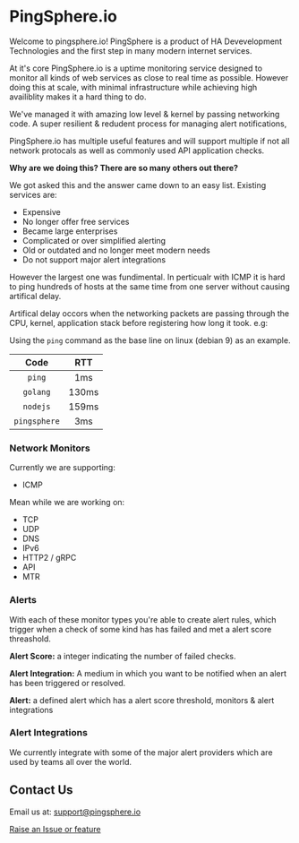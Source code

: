 
# PingSphere.io

Welcome to pingsphere.io! PingSphere is a product of HA Devevelopment Technologies and the first step in many modern internet services.

At it's core PingSphere.io is a uptime monitoring service designed to monitor all kinds of web services as close to real time as possible. However doing this at scale, with minimal infrastructure while achieving high availiblity makes it a hard thing to do.

We've managed it with amazing low level & kernel by passing networking code. A super resilient & redudent process for managing alert notifications,

PingSphere.io has multiple useful features and will support multiple if not all network protocals as well as commonly used API application checks.

**Why are we doing this? There are so many others out there?**

We got asked this and the answer came down to an easy list. Existing services are:

- Expensive
- No longer offer free services
- Became large enterprises
- Complicated or over simplified alerting
- Old or outdated and no longer meet modern needs
- Do not support major alert integrations

However the largest one was fundimental. In perticualr with ICMP it is hard to ping hundreds of hosts at the same time from one server without causing artifical delay.

Artifical delay occors when the networking packets are passing through the CPU, kernel, application stack before registering how long it took. e.g:

Using the `ping` command as the base line on linux (debian 9) as an example.

| Code         | RTT    |
|:------------:|:------:|
| `ping`       | 1ms    |
| `golang`     | 130ms  |
| `nodejs`     | 159ms  |
| `pingsphere` | 3ms    |

### Network Monitors

Currently we are supporting:

- ICMP

Mean while we are working on:

- TCP
- UDP
- DNS
- IPv6
- HTTP2 / gRPC
- API
- MTR

### Alerts

With each of these monitor types you're able to create alert rules, which trigger when a check of some kind has has failed and met a alert score threashold.

**Alert Score:** a integer indicating the number of failed checks.

**Alert Integration:** A medium in which you want to be notified when an alert has been triggered or resolved.

**Alert:** a defined alert which has a alert score threshold, monitors & alert integrations

### Alert Integrations

We currently integrate with some of the major alert providers which are used by teams all over the world.

## Contact Us

Email us at: support@pingsphere.io

[Raise an Issue or feature](https://github.com/pingsphere-io/pingsphere.io/issues)



<!-- got a leave a space -->
